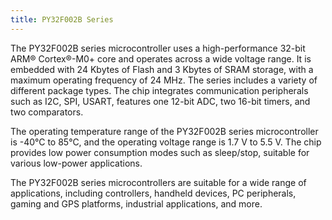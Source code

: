 ```yaml
---
title: PY32F002B Series
---
```


The PY32F002B series microcontroller uses a high-performance 32-bit ARM® Cortex®-M0+ core and operates across a wide voltage range. It is embedded with 24 Kbytes of Flash and 3 Kbytes of SRAM storage, with a maximum operating frequency of 24 MHz. The series includes a variety of different package types. The chip integrates communication peripherals such as I2C, SPI, USART, features one 12-bit ADC, two 16-bit timers, and two comparators.

The operating temperature range of the PY32F002B series microcontroller is -40°C to 85°C, and the operating voltage range is 1.7 V to 5.5 V. The chip provides low power consumption modes such as sleep/stop, suitable for various low-power applications.

The PY32F002B series microcontrollers are suitable for a wide range of applications, including controllers, handheld devices, PC peripherals, gaming and GPS platforms, industrial applications, and more.

<!-- @include: ../../../data/markdown/PY32F002B/zh-CN.md -->